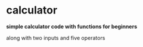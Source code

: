 # calculator

**simple calculator code with functions for beginners**

along with two inputs and five operators

